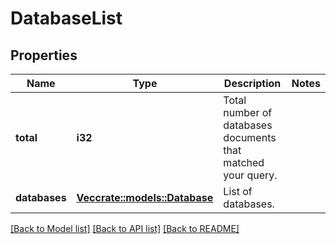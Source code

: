 # DatabaseList

## Properties

Name | Type | Description | Notes
------------ | ------------- | ------------- | -------------
**total** | **i32** | Total number of databases documents that matched your query. | 
**databases** | [**Vec<crate::models::Database>**](database.md) | List of databases. | 

[[Back to Model list]](../README.md#documentation-for-models) [[Back to API list]](../README.md#documentation-for-api-endpoints) [[Back to README]](../README.md)


